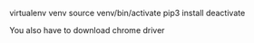 virtualenv venv
source venv/bin/activate
pip3 install <package>
deactivate

You also have to download chrome driver